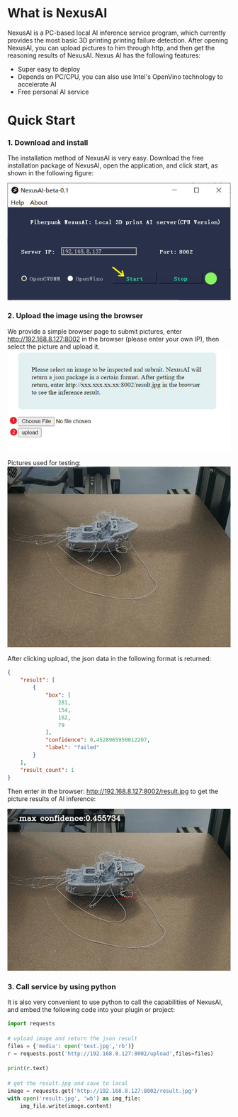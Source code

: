 # What is NexusAI

NexusAI is a PC-based local AI inference service program, which currently provides the most basic 3D printing printing failure detection.
After opening NexusAI, you can upload pictures to him through http, and then get the reasoning results of NexusAI.
Nexus AI has the following features:
- Super easy to deploy
- Depends on PC/CPU, you can also use Intel's OpenVino technology to accelerate AI 
- Free personal AI service

# Quick Start

### 1. Download and install
The installation method of NexusAI is very easy. Download the free installation package of NexusAI, open the application, and click start, as shown in the following figure:

![img](./img/UI-1.jpg)

### 2. Upload the image using the browser

We provide a simple browser page to submit pictures, enter http://192.168.8.127:8002 in the browser (please enter your own IP), then select the picture and upload it.
![img](./img/WEB-1.jpg)

Pictures used for testing:
![img](img/test.jpg)

After clicking upload, the json data in the following format is returned:

```json
{
    "result": [
        {
            "box": [
                281,
                154,
                162,
                79
            ],
            "confidence": 0.4528965950012207,
            "label": "failed"
        }
    ],
    "result_count": 1
}
```



Then enter in the browser: http://192.168.8.127:8002/result.jpg to get the picture results of AI inference:

![img](img/result.jpg)

### 3. Call service by using python

It is also very convenient to use python to call the capabilities of NexusAI, and embed the following code into your plugin or project:

```python
import requests

# upload image and return the json result
files = {'media': open('test.jpg','rb')}
r = requests.post('http://192.168.8.127:8002/upload',files=files)

print(r.text)

# get the result.jpg and save to local
image = requests.get('http://192.168.8.127:8002/result.jpg')
with open('result.jpg', 'wb') as img_file:
    img_file.write(image.content)

```
